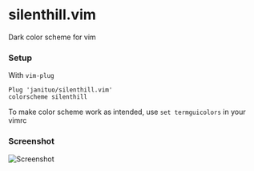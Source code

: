 # silenthill.vim


Dark color scheme for vim



### Setup

With `vim-plug`
```
Plug 'janituo/silenthill.vim'
colorscheme silenthill

```

To make color scheme work as intended, use `set termguicolors` in your vimrc



### Screenshot
![Screenshot](https://raw.githubusercontent.com/iojani/silenthill.vim/master/screenshot.png)
